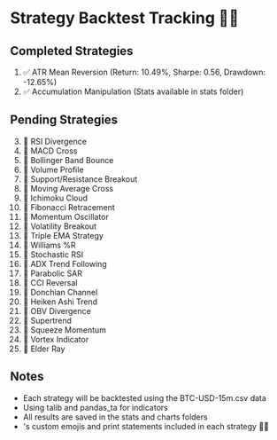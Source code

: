 # Strategy Backtest Tracking 🌙✨

## Completed Strategies
1. ✅ ATR Mean Reversion (Return: 10.49%, Sharpe: 0.56, Drawdown: -12.65%)
2. ✅ Accumulation Manipulation (Stats available in stats folder)

## Pending Strategies
3. 📝 RSI Divergence
4. 📝 MACD Cross
5. 📝 Bollinger Band Bounce
6. 📝 Volume Profile
7. 📝 Support/Resistance Breakout
8. 📝 Moving Average Cross
9. 📝 Ichimoku Cloud
10. 📝 Fibonacci Retracement
11. 📝 Momentum Oscillator
12. 📝 Volatility Breakout
13. 📝 Triple EMA Strategy
14. 📝 Williams %R
15. 📝 Stochastic RSI
16. 📝 ADX Trend Following
17. 📝 Parabolic SAR
18. 📝 CCI Reversal
19. 📝 Donchian Channel
20. 📝 Heiken Ashi Trend
21. 📝 OBV Divergence
22. 📝 Supertrend
23. 📝 Squeeze Momentum
24. 📝 Vortex Indicator
25. 📝 Elder Ray

## Notes
- Each strategy will be backtested using the BTC-USD-15m.csv data
- Using talib and pandas_ta for indicators
- All results are saved in the stats and charts folders
-   's custom emojis and print statements included in each strategy 🌙✨ 